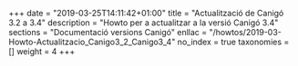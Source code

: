 +++
date        = "2019-03-25T14:11:42+01:00"
title       = "Actualització de Canigó 3.2 a 3.4"
description = "Howto per a actualitzar a la versió Canigó 3.4"
sections    = "Documentació versions Canigó"
enllac		= "/howtos/2019-03-Howto-Actualitzacio_Canigo3_2_Canigo3_4"
no_index 	= true
taxonomies  = []
weight 		= 4
+++
